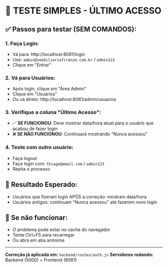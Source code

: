# 🧪 TESTE SIMPLES - ÚLTIMO ACESSO

## ✅ **Passos para testar (SEM COMANDOS):**

### 1. **Faça Login:**
- Vá para: http://localhost:8081/login
- Use: `admin@imobiliariafirenze.com.br` / `admin123`
- Clique em "Entrar"

### 2. **Vá para Usuários:**
- Após login, clique em "Área Admin"
- Clique em "Usuários"
- Ou vá direto: http://localhost:8081/admin/usuarios

### 3. **Verifique a coluna "Último Acesso":**
- ✅ **SE FUNCIONOU**: Deve mostrar data/hora atual para o usuário que acabou de fazer login
- ❌ **SE NÃO FUNCIONOU**: Continuará mostrando "Nunca acessou"

### 4. **Teste com outro usuário:**
- Faça logout
- Faça login com: `thiago@email.com` / `admin123`
- Repita o processo

## 🎯 **Resultado Esperado:**
- Usuários que fizeram login APÓS a correção: mostram data/hora
- Usuários antigos: continuam "Nunca acessou" até fazerem novo login

## 📝 **Se não funcionar:**
- O problema pode estar no cache do navegador
- Tente Ctrl+F5 para recarregar
- Ou abra em aba anônima

---
**Correção já aplicada em:** `backend/routes/auth.js`
**Servidores rodando:** Backend (5000) + Frontend (8081)